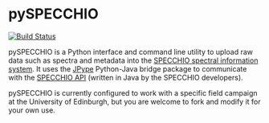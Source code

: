 # pySPECCHIO
[![Build Status](https://travis-ci.org/dvalters/pySPECCHIO.svg?branch=master)](https://travis-ci.org/dvalters/pySPECCHIO)

pySPECCHIO is a Python interface and command line utility to upload raw data such as spectra and metadata into the [SPECCHIO spectral information system](http://specchio.ch/). It uses the [JPype](http://jpype.sourceforge.net/) Python-Java bridge package to communicate with the [SPECCHIO API](http://www.specchio.ch/doc/index.html) (written in Java by the SPECCHIO developers). 

pySPECCHIO is currently configured to work with a specific field campaign at the University of Edinburgh, but you are welcome to fork and modify it for your own use.

